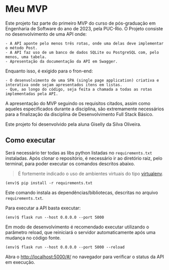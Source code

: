 # Meu MVP

Este projeto faz parte do primeiro MVP do curso de pós-graduação em Engenharia de Software do ano de 2023, pela PUC-Rio. O Projeto consiste no desenvolvimento de uma API onde:

    - A API aponte pelo menos três rotas, onde uma delas deve implementar o método Post.
    - A API faz uso de um banco de dados SQLite ou PostgreSQL com, pelo menos, uma tabela.
    - Apresentação da documentação da API em Swagger.
    
Enquanto isso, é exigido para o fron-end:

    - O desenvolvimento de uma SPA (single page application) criativa e interativa onde sejam apresentados itens em listas.
    - Que, ao longo do código, seja feita a chamada a todas as rotas implementadas pela API.

A apresentação do MVP seguindo os requisitos citados, assim como aqueles especificados durante a disciplina, são extremamente necessários para a finalização da disciplina de Desenvolvimento Full Stack Básico.

Este projeto foi desenvolvido pela aluna Giselly da Silva Oliveira.

## Como executar 


Será necessário ter todas as libs python listadas no `requirements.txt` instaladas.
Após clonar o repositório, é necessário ir ao diretório raiz, pelo terminal, para poder executar os comandos descritos abaixo.

> É fortemente indicado o uso de ambientes virtuais do tipo [virtualenv](https://virtualenv.pypa.io/en/latest/installation.html).

```
(env)$ pip install -r requirements.txt
```

Este comando instala as dependências/bibliotecas, descritas no arquivo `requirements.txt`.

Para executar a API  basta executar:

```
(env)$ flask run --host 0.0.0.0 --port 5000
```

Em modo de desenvolvimento é recomendado executar utilizando o parâmetro reload, que reiniciará o servidor
automaticamente após uma mudança no código fonte. 

```
(env)$ flask run --host 0.0.0.0 --port 5000 --reload
```

Abra o [http://localhost:5000/#/](http://localhost:5000/#/) no navegador para verificar o status da API em execução.
